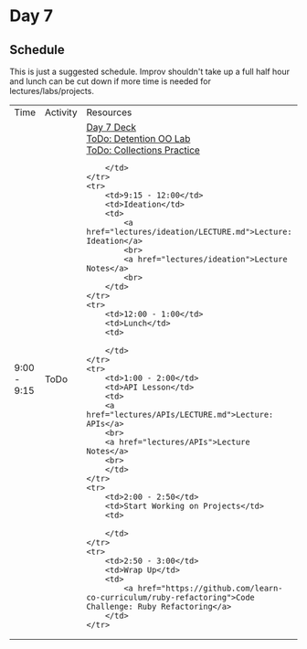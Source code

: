 # Day 7

## Schedule

This is just a suggested schedule. Improv shouldn't take up a full half hour and lunch can be cut down if more time is needed for lectures/labs/projects.

<table>
    <tr>
        <td>Time</td>
        <td>Activity</td>
        <td>Resources</td>
    </tr>
    <tr>
        <td>9:00 - 9:15</td>
        <td>ToDo</td>
        <td>
            <a href="https://docs.google.com/presentation/d/1Vcxj3imPQ2Z0JLWDLJXbfIqiRSzQSip6DvpRd-4FtO4/edit?usp=sharing">Day 7 Deck</a><br>
            <a href="https://github.com/learn-co-curriculum/hs-detention-oo-lab">ToDo: Detention OO Lab</a>
            <br>
            <a href="https://github.com/learn-co-curriculum/collections_practice">ToDo: Collections Practice</a><br>

        </td>
    </tr>
    <tr>
        <td>9:15 - 12:00</td>
        <td>Ideation</td>
        <td>
            <a href="lectures/ideation/LECTURE.md">Lecture: Ideation</a>
            <br>
            <a href="lectures/ideation">Lecture Notes</a>
            <br>
        </td>
    </tr>
    <tr>
        <td>12:00 - 1:00</td>
        <td>Lunch</td>
        <td>
        
        </td>
    </tr>
    <tr>
        <td>1:00 - 2:00</td>
        <td>API Lesson</td>
        <td>
        <a href="lectures/APIs/LECTURE.md">Lecture: APIs</a>
        <br>
        <a href="lectures/APIs">Lecture Notes</a>
        <br>
        </td>
    </tr>
    <tr>
        <td>2:00 - 2:50</td>
        <td>Start Working on Projects</td>
        <td>
        
        </td>
    </tr>
    <tr>
        <td>2:50 - 3:00</td>
        <td>Wrap Up</td>
        <td>
            <a href="https://github.com/learn-co-curriculum/ruby-refactoring">Code Challenge: Ruby Refactoring</a>
        </td>
    </tr>
</table>
